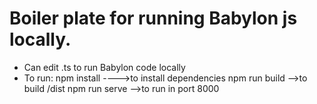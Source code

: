 # Boiler plate for running Babylon js locally.
- Can edit .ts to run Babylon code locally
- To run:
	npm install ---->to install dependencies
	npm run build -->to build /dist
	npm run serve -->to run in port 8000